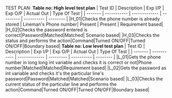 TEST PLAN:
**Table no: High level test plan**
| Test ID | Description | Exp I/P | Exp O/P | Actual Out | Type Of Test |
| ------- | ----------- | ------------- | --------- | ---------- | -------- |
|H_01|Checks the phone number is already stored | Lineman's Phone number| Present | Present | Requirement based|
|H_02|Checks the password entered is correct|Password|Matched|Matched|	Scenario based|
|H_03|Checks the status and performs the action|Command|Turned ON/OFF|Turned ON/OFF|Boundary based|
**Table no: Low level test plan**
| Test ID | Description | Exp I/P | Exp O/P | Actual Out | Type Of Test |
| ------- | ----------- | ------------- | --------- | ---------- | -------- |
|L_01|Gets the phone number in long long int variable and checks it is correct or not|Phone number|Matched|Matched|Requirement based|
|L_02|Gets the password as int variable and checks it's the particular line's password|Password|Matched|Matched|Scenario based|
|L_03|Checks the current status of the particular line and performs the action|Command|Turned ON/OFF|Turned ON/OFF|Boundary based|